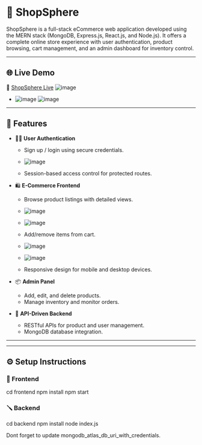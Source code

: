 # 🛒 ShopSphere

ShopSphere is a full-stack eCommerce web application developed using the MERN stack (MongoDB, Express.js, React.js, and Node.js). It offers a complete online store experience with user authentication, product browsing, cart management, and an admin dashboard for inventory control.

---

## 🌐 Live Demo

🔗 [ShopSphere Live](https://shopsphere-demo.vercel.app)
![image](https://github.com/user-attachments/assets/c5880edf-d09e-4855-ab2d-b0597416165e)

  - ![image](https://github.com/user-attachments/assets/65c43366-8728-419d-b923-ac4d022c130d)
  ![image](https://github.com/user-attachments/assets/79d0b656-8bf2-4580-8e70-96a8a66afae9)
---

## 📌 Features

- 🧑‍💼 **User Authentication**
  - Sign up / login using secure credentials.
  - ![image](https://github.com/user-attachments/assets/86eb82f8-d661-4303-9bb7-9331debe6bee)


  - Session-based access control for protected routes.

- 🛍️ **E-Commerce Frontend**
  - Browse product listings with detailed views.
  - ![image](https://github.com/user-attachments/assets/32a44e1e-6407-41c8-b0d3-4c633e927535)
  - ![image](https://github.com/user-attachments/assets/2f299c68-cbf3-4725-82ab-36f4b66d584d)




  - Add/remove items from cart.
  - ![image](https://github.com/user-attachments/assets/c590ce20-f4b6-4c16-a565-4ae684d65409)

  - ![image](https://github.com/user-attachments/assets/84cf8e50-c905-4c16-96c3-e78e447b4234)

  - Responsive design for mobile and desktop devices.

- 📦 **Admin Panel**
  - Add, edit, and delete products.
  - Manage inventory and monitor orders.

- 🔗 **API-Driven Backend**
  - RESTful APIs for product and user management.
  - MongoDB database integration.

---



---

## ⚙️ Setup Instructions

### 🚀 Frontend


cd frontend
npm install
npm start

### 🪛 Backend

cd backend
npm install
node index.js


Dont forget to update mongodb_atlas_db_uri_with_credentials.


